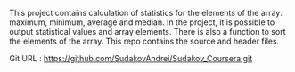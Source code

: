 This project contains calculation of statistics for the elements of the array: maximum, minimum, average and median. In the project, it is possible to output statistical values and array elements. There is also a function to sort the elements of the array. This repo contains the source and header files.

Git URL : https://github.com/SudakovAndrei/Sudakov_Coursera.git
